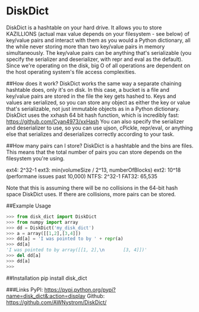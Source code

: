 # DiskDict
DiskDict is a hashtable on your hard drive. It allows you to store KAZILLIONS (actual max value depends on your filesystem - see below) of key/value pairs and interact with them as you would a Python dictionary, all the while never storing more than two key/value pairs in memory simultaneously. The key/value pairs can be anything that's serializable (you specify the serializer and deserializer, with repr and eval as the default). Since we're operating on the disk, big O of all operations are dependent on the host operating system's file access complexities.

##How does it work?
DiskDict works the same way a separate chaining hashtable does, only it's on disk. In this case, a bucket is a file and key/value pairs are stored in the file the key gets hashed to. Keys and values are serialized, so you can store any object as either the key or value that's serializable, not just immutable objects as in a Python dictionary. DiskDict uses the xxhash 64 bit hash function, which is incredibly fast: https://github.com/Cyan4973/xxHash You can also specify the serializer and deserializer to use, so you can use ujson, cPickle, repr/eval, or anything else that serializes and deserializes correctly according to your task.

##How many pairs can I store?
DiskDict is a hashtable and the bins are files. This means that the total number of pairs you can store depends on the filesystem you're using.

ext4: 2^32-1
ext3: min(volumeSize / 2^13, numberOfBlocks)
ext2: 10^18 (performane issues past 10,000)
NTFS: 2^32-1
FAT32: 65,535

Note that this is assuming there will be no collisions in the 64-bit hash space DiskDict uses. If there are collisions, more pairs can be stored.

##Example Usage
```python
>>> from disk_dict import DiskDict
>>> from numpy import array
>>> dd = DiskDict('my_disk_dict')
>>> a = array([[1,2],[3,4]])
>>> dd[a] = 'I was pointed to by ' + repr(a)
>>> dd[a]
'I was pointed to by array([[1, 2],\n       [3, 4]])'
>>> del dd[a]
>>> dd[a]
>>>
```

##Installation
pip install disk_dict

###Links
PyPI: https://pypi.python.org/pypi?name=disk_dict&:action=display
Github: https://github.com/AWNystrom/DiskDict/
